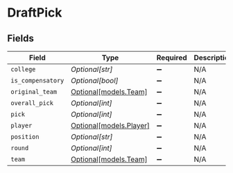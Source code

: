 # DraftPick


## Fields

| Field                                          | Type                                           | Required                                       | Description                                    |
| ---------------------------------------------- | ---------------------------------------------- | ---------------------------------------------- | ---------------------------------------------- |
| `college`                                      | *Optional[str]*                                | :heavy_minus_sign:                             | N/A                                            |
| `is_compensatory`                              | *Optional[bool]*                               | :heavy_minus_sign:                             | N/A                                            |
| `original_team`                                | [Optional[models.Team]](../models/team.md)     | :heavy_minus_sign:                             | N/A                                            |
| `overall_pick`                                 | *Optional[int]*                                | :heavy_minus_sign:                             | N/A                                            |
| `pick`                                         | *Optional[int]*                                | :heavy_minus_sign:                             | N/A                                            |
| `player`                                       | [Optional[models.Player]](../models/player.md) | :heavy_minus_sign:                             | N/A                                            |
| `position`                                     | *Optional[str]*                                | :heavy_minus_sign:                             | N/A                                            |
| `round`                                        | *Optional[int]*                                | :heavy_minus_sign:                             | N/A                                            |
| `team`                                         | [Optional[models.Team]](../models/team.md)     | :heavy_minus_sign:                             | N/A                                            |